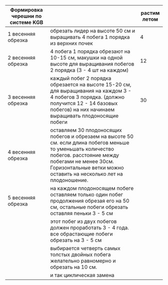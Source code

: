 
| Формировка черешни по системе KGB |                                                                                                                                                                                                                                         | растим летом |
| --------------------------------- | --------------------------------------------------------------------------------------------------------------------------------------------------------------------------------------------------------------------------------------- | ------------ |
| 1 весенняя обрезка                | обрезать лидер на высоте 50 см и выращивать 4 побега 1 порядка из верхних почек                                                                                                                                                         | 4            |
| 2 весенняя обрезка                | 4 побега 1 порядка обрезают на 10-15 см, макушки на одной высоте для выращивания побегов 2 порядка (3 - 4 шт на каждом)                                                                                                                 | 12           |
| 3 весенняя обрезка                | каждый побег 2 порядка обрезается на высоте 15-20 см, для выращивания на каждом 3 - 4 побегов 3 порядка. (должно получится 12 - 14 базовых побегов) на них начинаем выращивать плодоносящие побеги                                      | 30           |
| 4 весенняя обрезка                | оставляем 30 плодоносящих побегов и обрезаем на высоте 50 см. если длина побегов меньше то уменьшать количество побегов. расстояние между побегами не менее 30см. Горизонтальные ветки можно оставить на несколько лет на плодоношение. |              |
| 5 весенняя обрезка                | на каждом плодоносящем побеге оставляем только один побег продолжения обрезая его на 50 см,  остальные побеги обрезать оставляя пеньки 3 - 5 см                                                                                         |              |
|                                   | этот побег из двух побегов должен проработать 3 - 4 года. все обрастающие побеги обрезать на 3 - 5 см                                                                                                                                   |              |
|                                   | выбирается четверть самых толстых двойных побега желательно равномерно и обрезать на 10 см.                                                                                                                                             |              |
|                                   | и так циклическая замена                                                                                                                                                                                                                |              |


